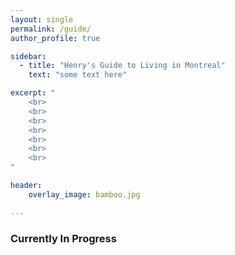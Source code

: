 ```yaml
---
layout: single
permalink: /guide/
author_profile: true

sidebar:
  - title: "Henry's Guide to Living in Montreal"
    text: "some text here"

excerpt: "
    <br>
    <br>
    <br>
    <br>
    <br>
    <br>
    <br>
"

header:
    overlay_image: bamboo.jpg  
    
---
```



### Currently In Progress